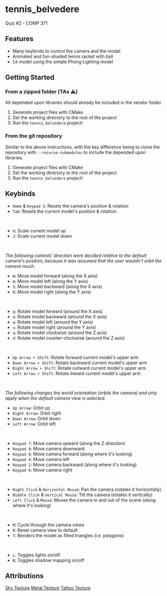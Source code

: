 # tennis_belvedere
Quiz #2 - COMP 371

## Features
* Many keybinds to control the camera and the model
* Animated and fun-shaded tennis racket with ball
* Lit model using the simple Phong Lighting model

## Getting Started
### From a zipped folder (TAs ⚠️)
All depended upon libraries should already be included in the vendor folder.

1. Generate project files with CMake
2. Set the working directory to the root of the project
3. Run the `tennis_belvedere` project!

### From the git repository
Similar to the above instructions, with the key difference being to clone the repository with `--recurse-submodules` to include the depended upon libraries.

1. Generate project files with CMake
2. Set the working directory to the root of the project
3. Run the `tennis_belvedere` project!

## Keybinds
* `Home` & `Keypad 5`: Resets the camera's position & rotation
* `Tab`: Resets the current model's position & rotation

<br/>

* `U`: Scale current model up
* `J`: Scale current model down

<br/>

_The following controls' direction were decided relative to the default camera's position, because it was assumed that the user wouldn't orbit the camera much._
* `W`: Move model forward (along the X axis)
* `A`: Move model left (along the Y axis)
* `S`: Move model backward (along the X axis)
* `D`: Move model right (along the Y axis)

<br/>

* `q`: Rotate model forward (around the X axis)
* `e`: Rotate model backward (around the X axis)
* `w`: Rotate model left (around the Y axis)
* `s`: Rotate model right (around the Y axis)
* `a`: Rotate model clockwise (around the Z axis)
* `d`: Rotate model counter-clockwise (around the Z axis)

<br/>

* `Up Arrow + Shift`: Rotate forward current model's upper arm 
* `Down Arrow + Shift`: Rotate backward current model's upper arm
* `Right Arrow + Shift`: Rotate outward current model's upper arm
* `Left Arrow + Shift`: Rotate inward current model's upper arm

<br/>

_The following changes the world orientation (orbits the camera) and only apply when the default camera view is selected._
* `Up Arrow`: Orbit up
* `Right Arrow`: Orbit right
* `Down Arrow`: Orbit down
* `Left Arrow`: Orbit left

<br/>

* `Keypad 7`: Move camera upward (along the Z direction)
* `Keypad 9`: Move camera downward
* `Keypad 8`: Move camera forward (along where it's looking)
* `Keypad 4`: Move camera left
* `Keypad 2`: Move camera backward (along where it's looking)
* `Keypad 6`: Move camera right

<br/>

* `Right Click` & `Horizontal Mouse`: Pan the camera (rotates it horizontally)
* `Middle Click` & `Vertical Mouse`: Tilt the camera (rotates it vertically)
* `Left Click` & `Mouse`: Moves the camera in and out of the scene (along where it's looking)

<br/>

* `M`: Cycle through the camera views
* `R`: Reset camera view to default 
* `T`: Renders the model as filled triangles (i.e. polygons)

<br/>

* `L`: Toggles lights on/off
* `B`: Toggles shadow mapping on/off

## Attributions

[Sky Texture](https://www.freepik.com/free-vector/watercolor-blue-cotton-clouds-background_22379917.htm#query=sky%20texture%20seamless&position=11&from_view=keyword&track=ais)
[Metal Texture](https://www.deviantart.com/hhh316/art/Seamless-metal-texture-182943398)
[Tattoo Texture](https://www.freepik.com/free-vector/vintage-tattoos-monochrome-seamless-pattern_8136380.htm#query=tattoo%20texture&position=1&from_view=keyword&track=ais)